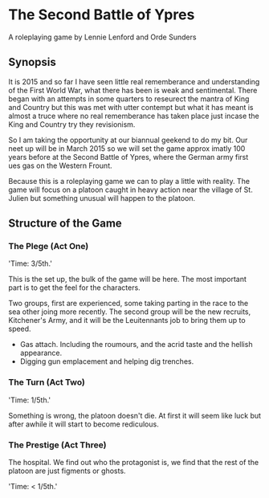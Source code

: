 # The Second Battle of Ypres

A roleplaying game by Lennie Lenford and Orde Sunders

## Synopsis 

It is 2015 and so far I have seen little real rememberance and understanding of the First World War, what there has been is weak and sentimental. There began with an attempts in some quarters to reseurect the mantra of King and Country but this was met with utter contempt but what it has meant is almost a truce where no real rememberance has taken place just incase the King and Country try they revisionism.

So I am taking the opportunity at our biannual geekend to do my bit. Our neet up will be in March 2015 so we will set the game approx imatly 100 years before at the Second Battle of Ypres, where the German army first ues gas on the Western Frount.

Because this is a roleplaying game we can to play a little with reality. The game will focus on a platoon caught in heavy action near the village of St. Julien but something unusual will happen to the platoon.

## Structure of the Game

### The Plege (Act One)

'Time: 3/5th.'

This is the set up, the bulk of the game will be here. The most important part is to get the feel for the characters. 

Two groups, first are experienced, some taking parting in the race to the sea other joing more recently. The second group will be the new recruits, Kitchener's Army, and it will be the Leuitennants job to bring them up to speed. 

* Gas attach. Including the roumours, and the acrid taste and the hellish appearance. 
* Digging gun emplacement and helping dig trenches. 


### The Turn (Act Two)

'Time: 1/5th.'

Something is wrong, the platoon doesn't die. At first it will seem like luck but after awhile it will start to become rediculous. 


### The Prestige (Act Three)

The hospital. We find out who the protagonist is, we find that the rest of the platoon are just figments or ghosts. 

'Time: < 1/5th.'

